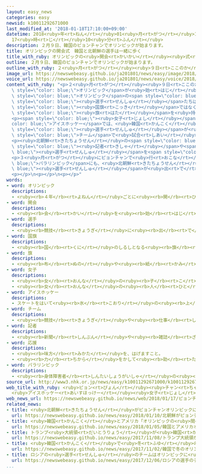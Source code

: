 ```yaml
---
layout: easy_news
categories: easy
newsid: k10011292671000
last_modified_at: '2018-01-18T17:10:00+09:00'
datetime: 2018<ruby>年<rt>ねん</rt></ruby>01<ruby>月<rt>がつ</rt></ruby>18<ruby>日<rt>にち</rt></ruby>
  17<ruby>時<rt>じ</rt></ruby>10<ruby>分<rt>ふん</rt></ruby>
description: ２月９日、韓国のピョンチャンでオリンピックが始まります。
title: オリンピックの開会式　韓国と北朝鮮の選手は一緒に歩く
title_with_ruby: オリンピックの<ruby>開会<rt>かいかい</rt></ruby><ruby>式<rt>しき</rt></ruby>　<ruby>韓国<rt>かんこく</rt></ruby>と<ruby>北朝鮮<rt>きたちょうせん</rt></ruby>の<ruby>選手<rt>せんしゅ</rt></ruby>は<ruby>一緒<rt>いっしょ</rt></ruby>に<ruby>歩<rt>ある</rt></ruby>く
outline: ２月９日、韓国のピョンチャンでオリンピックが始まります。
outline_with_ruby: ２<ruby>月<rt>がつ</rt></ruby><ruby>９日<rt>ここのか</rt></ruby>、<ruby>韓国<rt>かんこく</rt></ruby>のピョンチャンでオリンピックが<ruby>始<rt>はじ</rt></ruby>まります。
image_url: https://newswebeasy.github.io/ja201801/news/easy/image/2018/01/18/k10011292671000.jpg
voice_url: https://newswebeasy.github.io/ja201801/news/easy/voice/2018/01/18/k10011292671000.mp3
content_with_ruby: "<p>２<ruby>月<rt>がつ</rt></ruby><ruby>９日<rt>ここのか</rt></ruby>、<ruby>韓国<rt>かんこく</rt></ruby>のピョンチャンで<span\
  \ style=\"color: blue;\">オリンピック</span>が<ruby>始<rt>はじ</rt></ruby>まります。<ruby>韓国<rt>かんこく</rt></ruby>と<ruby>北朝鮮<rt>きたちょうせん</rt></ruby>が<span\
  \ style=\"color: blue;\">オリンピック</span>の<span style=\"color: blue;\"><ruby>開会<rt>かいかい</rt></ruby></span><ruby>式<rt>しき</rt></ruby>の<ruby>会場<rt>かいじょう</rt></ruby>に、<ruby>一緒<rt>いっしょ</rt></ruby>に<ruby>歩<rt>ある</rt></ruby>いて<ruby>入<rt>はい</rt></ruby>ると<ruby>決<rt>き</rt></ruby>まりました。<span\
  \ style=\"color: blue;\"><ruby>選手<rt>せんしゅ</rt></ruby></span>たちは<ruby>韓国<rt>かんこく</rt></ruby>と<ruby>北朝鮮<rt>きたちょうせん</rt></ruby>の<span\
  \ style=\"color: blue;\"><ruby>国旗<rt>こっき</rt></ruby></span>ではなくて、<ruby>朝鮮半島<rt>ちょうせんはんとう</rt></ruby>の<ruby>絵<rt>え</rt></ruby>がかいてある<span\
  \ style=\"color: blue;\"><ruby>旗<rt>はた</rt></ruby></span>を<ruby>持<rt>も</rt></ruby>って<ruby>歩<rt>ある</rt></ruby>きます。</p>\n\
  <p><span style=\"color: blue;\"><ruby>女子<rt>じょし</rt></ruby></span>の<span style=\"\
  color: blue;\">アイスホッケー</span>では、<ruby>韓国<rt>かんこく</rt></ruby>と<ruby>北朝鮮<rt>きたちょうせん</rt></ruby>の<span\
  \ style=\"color: blue;\"><ruby>選手<rt>せんしゅ</rt></ruby></span>が<ruby>同<rt>おな</rt></ruby>じ<span\
  \ style=\"color: blue;\">チーム</span>で<ruby>試合<rt>しあい</rt></ruby>に<ruby>出<rt>で</rt></ruby>ます。</p>\n\
  <p><ruby>北朝鮮<rt>きたちょうせん</rt></ruby>の<span style=\"color: blue;\"><ruby>選手<rt>せんしゅ</rt></ruby></span>たちは２<ruby>月<rt>がつ</rt></ruby><ruby>１日<rt>ついたち</rt></ruby>に、<ruby>韓国<rt>かんこく</rt></ruby>へ<ruby>行<rt>い</rt></ruby>きます。<ruby>北朝鮮<rt>きたちょうせん</rt></ruby>の<span\
  \ style=\"color: blue;\"><ruby>記者<rt>きしゃ</rt></ruby></span>や<span style=\"color:\
  \ blue;\"><ruby>選手<rt>せんしゅ</rt></ruby></span>を<span style=\"color: blue;\"><ruby>応援<rt>おうえん</rt></ruby></span>する２３０<ruby>人<rt>にん</rt></ruby>の<ruby>人<rt>ひと</rt></ruby>たちも、<ruby>７日<rt>なのか</rt></ruby>に<ruby>韓国<rt>かんこく</rt></ruby>へ<ruby>行<rt>い</rt></ruby>きます。</p>\n\
  <p>３<ruby>月<rt>がつ</rt></ruby>にピョンチャンで<ruby>行<rt>おこな</rt></ruby>う<span style=\"color:\
  \ blue;\">パラリンピック</span>にも、<ruby>北朝鮮<rt>きたちょうせん</rt></ruby>の<span style=\"color:\
  \ blue;\"><ruby>選手<rt>せんしゅ</rt></ruby></span>が<ruby>出<rt>で</rt></ruby>ることが<ruby>決<rt>き</rt></ruby>まりました。</p>\n\
  <p></p>\n<p></p>\n<p></p>"
words:
- word: オリンピック
  descriptions:
  - <ruby><rb>４年</rb><rt>よねん</rt></ruby>ごとに<ruby><rb>開</rb><rt>ひら</rt></ruby>かれ、<ruby><rb>世界</rb><rt>せかい</rt></ruby>じゅうの<ruby><rb>国々</rb><rt>くにぐに</rt></ruby>から<ruby><rb>選手</rb><rt>せんしゅ</rt></ruby>が<ruby><rb>参加</rb><rt>さんか</rt></ruby>する<ruby><rb>競技大会</rb><rt>きょうぎたいかい</rt></ruby>。<ruby><rb>古代</rb><rt>こだい</rt></ruby>ギリシャのオリンピアで<ruby><rb>開</rb><rt>ひら</rt></ruby>かれた<ruby><rb>古代</rb><rt>こだい</rt></ruby>オリンピックにならって、フランスのクーベルタンの<ruby><rb>力</rb><rt>ちから</rt></ruby>で、１８９６<ruby><rb>年</rb><rt>ねん</rt></ruby>にギリシャのアテネで<ruby><rb>開</rb><rt>ひら</rt></ruby>かれたのが、<ruby><rb>近代</rb><rt>きんだい</rt></ruby>オリンピックの<ruby><rb>始</rb><rt>はじ</rt></ruby>まり。<ruby><rb>五輪</rb><rt>ごりん</rt></ruby>。
- word: 開会
  descriptions:
  - <ruby><rb>会</rb><rt>かい</rt></ruby>を<ruby><rb>始</rb><rt>はじ</rt></ruby>めること。
- word: 選手
  descriptions:
  - <ruby><rb>競技</rb><rt>きょうぎ</rt></ruby>に<ruby><rb>出</rb><rt>で</rt></ruby>るために<ruby><rb>選</rb><rt>えら</rt></ruby>ばれた<ruby><rb>人</rb><rt>ひと</rt></ruby>。
- word: 国旗
  descriptions:
  - <ruby><rb>国</rb><rt>くに</rt></ruby>のしるしとなる<ruby><rb>旗</rb><rt>はた</rt></ruby>。<ruby><rb>日本</rb><rt>にっぽん</rt></ruby>の<ruby><rb>国旗</rb><rt>こっき</rt></ruby>は<ruby><rb>日章旗</rb><rt>にっしょうき</rt></ruby>（<ruby><rb>日</rb><rt>ひ</rt></ruby>の<ruby><rb>丸</rb><rt>まる</rt></ruby>）。
- word: 旗
  descriptions:
  - <ruby><rb>布</rb><rt>ぬの</rt></ruby>や<ruby><rb>紙</rb><rt>かみ</rt></ruby>で<ruby><rb>作</rb><rt>つく</rt></ruby>り、さおなどの<ruby><rb>先</rb><rt>さき</rt></ruby>につけて、かざりや<ruby><rb>目</rb><rt>め</rt></ruby>じるしとするもの。
- word: 女子
  descriptions:
  - <ruby><rb>女</rb><rt>おんな</rt></ruby>の<ruby><rb>子</rb><rt>こ</rt></ruby>。
  - <ruby><rb>女</rb><rt>おんな</rt></ruby>の<ruby><rb>人</rb><rt>ひと</rt></ruby>。<ruby><rb>女性</rb><rt>じょせい</rt></ruby>。
- word: アイスホッケー
  descriptions:
  - スケートをはいて<ruby><rb>氷</rb><rt>こおり</rt></ruby>の<ruby><rb>上</rb><rt>うえ</rt></ruby>でするホッケー。<ruby><rb>１</rb><rt>いち</rt></ruby>チーム<ruby><rb>６名</rb><rt>ろくめい</rt></ruby>の<ruby><rb>選手</rb><rt>せんしゅ</rt></ruby>たちが、ゴムの<ruby><rb>円板</rb><rt>えんばん</rt></ruby>を<ruby><rb>相手</rb><rt>あいて</rt></ruby>のゴールにスティックを<ruby><rb>使</rb><rt>つか</rt></ruby>って<ruby><rb>打</rb><rt>う</rt></ruby>ちこみ、<ruby><rb>得点</rb><rt>とくてん</rt></ruby>を<ruby><rb>争</rb><rt>あらそ</rt></ruby>う<ruby><rb>競技</rb><rt>きょうぎ</rt></ruby>。
- word: チーム
  descriptions:
  - <ruby><rb>競技</rb><rt>きょうぎ</rt></ruby>や<ruby><rb>仕事</rb><rt>しごと</rt></ruby>をするときの、<ruby><rb>組</rb><rt>くみ</rt></ruby>や<ruby><rb>団体</rb><rt>だんたい</rt></ruby>。
- word: 記者
  descriptions:
  - <ruby><rb>新聞</rb><rt>しんぶん</rt></ruby>や<ruby><rb>雑誌</rb><rt>ざっし</rt></ruby>などの<ruby><rb>記事</rb><rt>きじ</rt></ruby>を、<ruby><rb>取材</rb><rt>しゅざい</rt></ruby>したり<ruby><rb>書</rb><rt>か</rt></ruby>いたりする<ruby><rb>人</rb><rt>ひと</rt></ruby>。
- word: 応援
  descriptions:
  - <ruby><rb>味方</rb><rt>みかた</rt></ruby>を、はげますこと。
  - <ruby><rb>力</rb><rt>ちから</rt></ruby>をかして<ruby><rb>助</rb><rt>たす</rt></ruby>けること。
- word: パラリンピック
  descriptions:
  - <ruby><rb>身体障害者</rb><rt>しんたいしょうがいしゃ</rt></ruby>の<ruby><rb>国際</rb><rt>こくさい</rt></ruby>スポーツ<ruby><rb>大会</rb><rt>たいかい</rt></ruby>。<ruby><rb>四年</rb><rt>よねん</rt></ruby>に<ruby><rb>一度</rb><rt>いちど</rt></ruby>、オリンピック<ruby><rb>開催地</rb><rt>かいさいち</rt></ruby>で<ruby><rb>行</rb><rt>おこな</rt></ruby>われる。
source_url: http://www3.nhk.or.jp/news/easy/k10011292671000/k10011292671000.html
web_title_with_ruby: <ruby>ピョン<rt>ぴょん</rt></ruby><ruby>チャン<rt>ちゃん</rt></ruby><ruby>五輪<rt>ごりん</rt></ruby>
  <ruby>アイスホッケー<rt>あいすほっけー</rt></ruby><ruby>女子<rt>じょし</rt></ruby><ruby>南北<rt>なんぼく</rt></ruby><ruby>合同<rt>ごうどう</rt></ruby><ruby>チーム<rt>ちーむ</rt></ruby><ruby>結成<rt>けっせい</rt></ruby>へ
web_news_url: https://newswebeasy.github.io/news/web/2018/01/17/ピョンチャン五輪-アイスホッケー女子南北合同チーム結成へ
related_news:
- title: <ruby>北朝鮮<rt>きたちょうせん</rt></ruby>がピョンチャンオリンピックに<ruby>出<rt>で</rt></ruby>ることになる
  url: https://newswebeasy.github.io/news/easy/2018/01/10/北朝鮮がピョンチャンオリンピックに出ることになる
- title: <ruby>韓国<rt>かんこく</rt></ruby>とアメリカ「オリンピックの<ruby>間<rt>あいだ</rt></ruby>は<ruby>軍<rt>ぐん</rt></ruby>の<ruby>訓練<rt>くんれん</rt></ruby>をしない」
  url: https://newswebeasy.github.io/news/easy/2018/01/05/韓国とアメリカオリンピックの間は軍の訓練をしない
- title: トランプ<ruby>大統領<rt>だいとうりょう</rt></ruby>が<ruby>韓国<rt>かんこく</rt></ruby>の<ruby>国会<rt>こっかい</rt></ruby>で<ruby>演説<rt>えんぜつ</rt></ruby>をする
  url: https://newswebeasy.github.io/news/easy/2017/11/08/トランプ大統領が韓国の国会で演説をする
- title: <ruby>韓国<rt>かんこく</rt></ruby>で<ruby>冬<rt>ふゆ</rt></ruby>のオリンピックの<ruby>聖火<rt>せいか</rt></ruby>リレーが<ruby>始<rt>はじ</rt></ruby>まる
  url: https://newswebeasy.github.io/news/easy/2017/11/02/韓国で冬のオリンピックの聖火リレーが始まる
- title: ロシアの<ruby>選手<rt>せんしゅ</rt></ruby>のチームはオリンピックに<ruby>出<rt>で</rt></ruby>ることができない
  url: https://newswebeasy.github.io/news/easy/2017/12/06/ロシアの選手のチームはオリンピックに出ることができない
...
```

